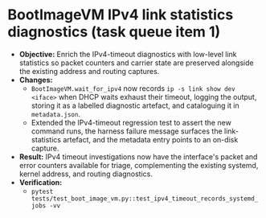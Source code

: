 # BootImageVM IPv4 link statistics diagnostics (task queue item 1)

- **Objective:** Enrich the IPv4-timeout diagnostics with low-level link
  statistics so packet counters and carrier state are preserved alongside the
  existing address and routing captures.
- **Changes:**
  - `BootImageVM.wait_for_ipv4` now records `ip -s link show dev <iface>` when
    DHCP waits exhaust their timeout, logging the output, storing it as a
    labelled diagnostic artefact, and cataloguing it in `metadata.json`.
  - Extended the IPv4-timeout regression test to assert the new command runs,
    the harness failure message surfaces the link-statistics artefact, and the
    metadata entry points to an on-disk capture.
- **Result:** IPv4 timeout investigations now have the interface's packet and
  error counters available for triage, complementing the existing systemd,
  kernel address, and routing diagnostics.
- **Verification:**
  - `pytest tests/test_boot_image_vm.py::test_ipv4_timeout_records_systemd_jobs -vv`
